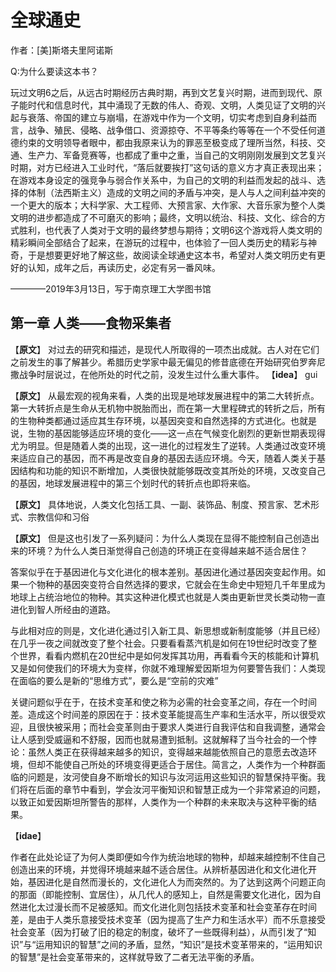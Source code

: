# 全球通史
作者：[美]斯塔夫里阿诺斯

Q:为什么要读这本书？

玩过文明6之后，从远古时期经历古典时期，再到文艺复兴时期，进而到现代、原子能时代和信息时代，其中涌现了无数的伟人、奇观、文明，人类见证了文明的兴起与衰落、帝国的建立与崩塌，在游戏中作为一个文明，切实考虑到自身利益而言，战争、殖民、侵略、战争借口、资源掠夺、不平等条约等等在一个不受任何道德约束的文明领导者眼中，都由我原来认为的罪恶至极变成了理所当然，科技、交通、生产力、军备竞赛等，也都成了重中之重，当自己的文明刚刚发展到文艺复兴时期，对方已经进入工业时代，“落后就要挨打”这句话的意义方才真正表现出来；在游戏本身设定的强竞争与弱合作关系中，为自己的文明的利益而发起的战斗、选择的体制（法西斯主义）造成的文明之间的矛盾与冲突，是人与人之间利益冲突的一个更大的版本；大科学家、大工程师、大预言家、大作家、大音乐家为整个人类文明的进步都造成了不可磨灭的影响；最终，文明以统治、科技、文化、综合的方式胜利，也代表了人类对于文明的最终梦想与期待；文明6这个游戏将人类文明的精彩瞬间全部结合了起来，在游玩的过程中，也体验了一回人类历史的精彩与神奇，于是想要更好地了解这些，故阅读全球通史这本书，希望对人类文明历史有更好的认知，成年之后，再读历史，必定有另一番风味。

 ————2019年3月13日，写于南京理工大学图书馆
## 第一章 人类——食物采集者
【**原文**】
对过去的研究和描述，是现代人所取得的一项杰出成就。古人对在它们之前发生的事了解甚少。希腊历史学家中最无偏见的修昔底德在开始研究伯罗奔尼撒战争时层说过，在他所处的时代之前，没发生过什么重大事件。
【**idea**】
gui

【**原文**】
从最宏观的视角来看，人类的出现是地球发展进程中的第二大转折点。第一大转折点是生命从无机物中脱胎而出，而在第一大里程碑式的转折之后，所有的生物种类都通过适应其生存环境，以基因突变和自然选择的方式进化。也就是说，生物的基因能够适应环境的变化——这一点在气候变化剧烈的更新世期表现得尤为明显。但是随着人类的出现，这一进化的过程发生了逆转。人类通过改变环境来适应自己的基因，而不再是改变自身的基因去适应环境。今天，随着人类关于基因结构和功能的知识不断增加，人类很快就能够既改变其所处的环境，又改变自己的基因，地球发展进程中的第三个划时代的转折点也即将来临。


【**原文**】
具体地说，人类文化包括工具、一副、装饰品、制度、预言家、艺术形式、宗教信仰和习俗

【**原文**】
但是这也引发了一系列疑问：为什么人类现在显得不能控制自己创造出来的环境？为什么人类日渐觉得自己创造的环境正在变得越来越不适合居住？

答案似乎在于基因进化与文化进化的根本差别。基因进化通过基因突变起作用。如果一个物种的基因突变符合自然选择的要求，它就会在生命史中短短几千年里成为地球上占统治地位的物种。其实这种进化模式也就是人类由更新世灵长类动物一直进化到智人所经由的道路。

与此相对应的则是，文化进化通过引入新工具、新思想或新制度能够（并且已经）在几乎一夜之间就改变了整个社会。只要看看蒸汽机是如何在19世纪时改变了整个世界，看看内燃机在20世纪中是如何发挥其功用，再看看今天的核能和计算机又是如何使我们的环境大为变样，你就不难理解爱因斯坦为何要警告我们：人类现在面临的要么是新的“思维方式”，要么是“空前的灾难”

关键问题似乎在于，在技术变革和使之称为必需的社会变革之间，存在一个时间差。造成这个时间差的原因在于：技术变革能提高生产率和生活水平，所以很受欢迎，且很快被采用；而社会变革则由于要求人类进行自我评估和自我调整，通常会让人感到受威逼和不舒服，因而也就易遭到抵制。这就解释了当今社会的一个悖论：虽然人类正在获得越来越多的知识，变得越来越能依照自己的意愿去改造环境，但却不能使自己所处的环境变得更适合于居住。简言之，人类作为一个种群面临的问题是，汝河使自身不断增长的知识与汝河运用这些知识的智慧保持平衡。我们将在后面的章节中看到，学会汝河平衡知识和智慧正成为一个非常紧迫的问题，以致正如爱因斯坦所警告的那样，人类作为一个种群的未来取决与这种平衡的结果。

【**idae**】

作者在此处论证了为何人类即便如今作为统治地球的物种，却越来越控制不住自己创造出来的环境，并觉得环境越来越不适合居住。从辨析基因进化和文化进化开始，基因进化是自然而漫长的，文化进化人为而突然的。为了达到这两个问题正向的那面（即能控制、宜居住），从几代人的感知上，自然是需要文化进化，因为自然进化太过漫长而不足被感知。而文化进化则包括技术变革和社会变革存在时间差，是由于人类乐意接受技术变革（因为提高了生产力和生活水平）而不乐意接受社会变革（因为打破了旧的稳定的制度，破坏了一些既得利益），从而引发了“知识”与“运用知识的智慧”之间的矛盾，显然，“知识”是技术变革带来的，“运用知识的智慧”是社会变革带来的，这样就导致了二者无法平衡的矛盾。